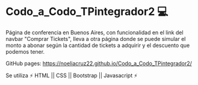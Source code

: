# Codo_a_Codo_TPintegrador2 💻
Página de conferencia en Buenos Aires, con funcionalidad en el link del navbar "Comprar Tickets", lleva a otra página donde se puede simular el monto a abonar según la cantidad de tickets a adquirir y el descuento que podemos tener.

GitHub pages: https://noeliacruz22.github.io/Codo_a_Codo_TPintegrador2/

Se utiliza ⚡ HTML || CSS || Bootstrap || Javasacript ⚡
